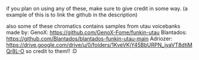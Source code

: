if you plan on using any of these, make sure to give credit in some way.
(a example of this is to link the github in the description)

also some of these chromatics contains samples from utau voicebanks made by:
GenoX: https://github.com/GenoX-Fome/funkin-utau
Blantados: https://github.com/Blantados/blantados-funkin-utau-main
Adriozer: https://drive.google.com/drive/u/0/folders/1KveVKjY45BbURPN_jyaVT8dtiMQr8L-O
so credit to them!! :D
